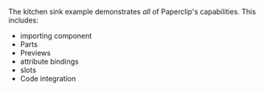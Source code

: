 The kitchen sink example demonstrates _all_ of Paperclip's capabilities. This includes:

- importing component
- Parts
- Previews
- attribute bindings
- slots
- Code integration